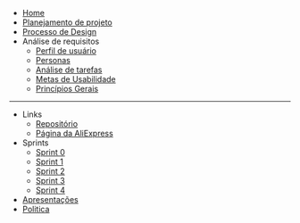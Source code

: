 <!-- docs/_sidebar.md -->

* [Home](/README)
* [Planejamento de projeto](/pages/planning/planning)
* [Processo de Design](/pages/planning/designProcess/designProcess)
* Análise de requisitos
  * [Perfil de usuário](/pages/requirementsAnalysis/userProfile/userProfile)
  * [Personas](/pages/requirementsAnalysis/personas/personas)
  * [Análise de tarefas](./pages/requirementsAnalysis/taskAnalysis/taskAnalysis)
  * [Metas de Usabilidade](./pages/requirementsAnalysis/usabilityGoals/usabilityGoals)
  * [Princípios Gerais](./pages/requirementsAnalysis/GeneralPrinciples/GeneralPrinciples)
---

* Links
  * [Repositório](https://github.com/Interacao-Humano-Computador/2020.1-AliExpress)
  * [Página da AliExpress](https://pt.aliexpress.com/)
* Sprints
  - [Sprint 0](/pages/sprints/sprint0)
  - [Sprint 1](/pages/sprints/sprint1)
  - [Sprint 2](/pages/sprints/sprint2)
  - [Sprint 3](/pages/sprints/sprint3)
  - [Sprint 4](/pages/sprints/sprint4)
* [Apresentações](./pages/presentations/presentations)
* [Politica](/pages/policy/policy)
